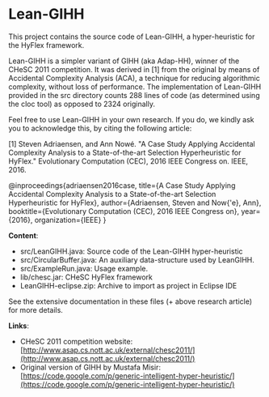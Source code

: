 # Lean-GIHH
This project contains the source code of Lean-GIHH, a hyper-heuristic for the HyFlex framework.

Lean-GIHH is a simpler variant of GIHH (aka Adap-HH), winner of the CHeSC 2011 competition.
It was derived in [1] from the original by means of Accidental Complexity Analysis (ACA), 
a technique for reducing algorithmic complexity, without loss of performance.
The implementation of Lean-GIHH provided in the src directory counts 288 lines of code (as determined using the cloc tool) as opposed to 2324 originally.

Feel free to use Lean-GIHH in your own research.
If you do, we kindly ask you to acknowledge this, by citing the following article:

[1] Steven Adriaensen, and Ann Nowé. "A Case Study Applying Accidental Complexity Analysis to a State-of-the-art Selection Hyperheuristic for HyFlex." 
Evolutionary Computation (CEC), 2016 IEEE Congress on. IEEE, 2016.

@inproceedings{adriaensen2016case,
  title={A Case Study Applying Accidental Complexity Analysis to a State-of-the-art Selection Hyperheuristic for HyFlex},
  author={Adriaensen, Steven and Now{\'e}, Ann},
  booktitle={Evolutionary Computation (CEC), 2016 IEEE Congress on},
  year={2016},
  organization={IEEE}
}

**Content**:
- src/LeanGIHH.java: Source code of the Lean-GIHH hyper-heuristic
- src/CircularBuffer.java: An auxiliary data-structure used by LeanGIHH.
- src/ExampleRun.java: Usage example.
- lib/chesc.jar: CHeSC HyFlex framework
- LeanGIHH-eclipse.zip: Archive to import as project in Eclipse IDE

See the extensive documentation in these files (+ above research article) for more details.

**Links**:
- CHeSC 2011 competition website: [http://www.asap.cs.nott.ac.uk/external/chesc2011/](http://www.asap.cs.nott.ac.uk/external/chesc2011/)
- Original version of GIHH by Mustafa Misir: [https://code.google.com/p/generic-intelligent-hyper-heuristic/](https://code.google.com/p/generic-intelligent-hyper-heuristic/)
